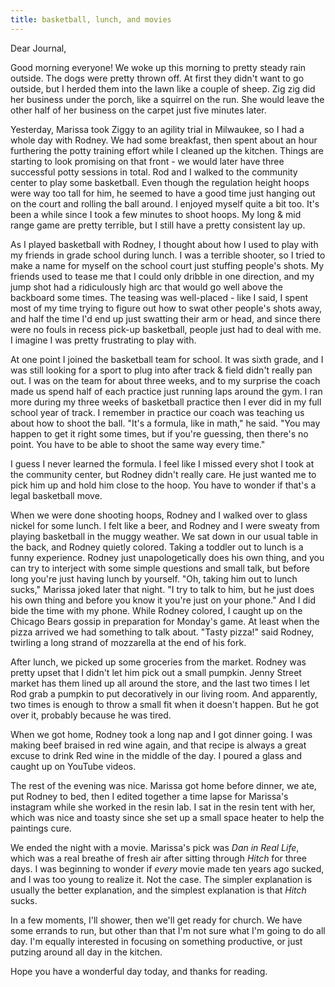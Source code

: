 ```yaml
---
title: basketball, lunch, and movies
---
```


Dear Journal,

Good morning everyone! We woke up this morning to pretty steady rain
outside. The dogs were pretty thrown off. At first they didn't want to
go outside, but I herded them into the lawn like a couple of sheep. Zig
zig did her business under the porch, like a squirrel on the run. She
would leave the other half of her business on the carpet just five
minutes later.

Yesterday, Marissa took Ziggy to an agility trial in Milwaukee, so I had
a whole day with Rodney. We had some breakfast, then spent about an hour
furthering the potty training effort while I cleaned up the kitchen.
Things are starting to look promising on that front - we would later
have three successful potty sessions in total. Rod and I walked to the
community center to play some basketball. Even though the regulation
height hoops were way too tall for him, he seemed to have a good time
just hanging out on the court and rolling the ball around. I enjoyed
myself quite a bit too. It's been a while since I took a few minutes to
shoot hoops. My long & mid range game are pretty terrible, but I still
have a pretty consistent lay up.

As I played basketball with Rodney, I thought about how I used to play
with my friends in grade school during lunch. I was a terrible shooter,
so I tried to make a name for myself on the school court just stuffing
people's shots. My friends used to tease me that I could only dribble in
one direction, and my jump shot had a ridiculously high arc that would
go well above the backboard some times. The teasing was well-placed -
like I said, I spent most of my time trying to figure out how to swat
other people's shots away, and half the time I'd end up just swatting
their arm or head, and since there were no fouls in recess pick-up
basketball, people just had to deal with me. I imagine I was pretty
frustrating to play with.

At one point I joined the basketball team for school. It was sixth
grade, and I was still looking for a sport to plug into after track &
field didn't really pan out. I was on the team for about three weeks,
and to my surprise the coach made us spend half of each practice just
running laps around the gym. I ran more during my three weeks of
basketball practice then I ever did in my full school year of track. I
remember in practice our coach was teaching us about how to shoot the
ball. "It's a formula, like in math," he said. "You may happen to get it
right some times, but if you're guessing, then there's no point. You
have to be able to shoot the same way every time."

I guess I never learned the formula. I feel like I missed every shot I
took at the community center, but Rodney didn't really care. He just
wanted me to pick him up and hold him close to the hoop. You have to
wonder if that's a legal basketball move.

When we were done shooting hoops, Rodney and I walked over to glass
nickel for some lunch. I felt like a beer, and Rodney and I were sweaty
from playing basketball in the muggy weather. We sat down in our usual
table in the back, and Rodney quietly colored. Taking a toddler out to
lunch is a funny experience. Rodney just unapologetically does his own
thing, and you can try to interject with some simple questions and small
talk, but before long you're just having lunch by yourself. "Oh, taking
him out to lunch sucks," Marissa joked later that night. "I try to talk
to him, but he just does his own thing and before you know it you're
just on your phone." And I did bide the time with my phone. While Rodney
colored, I caught up on the Chicago Bears gossip in preparation for
Monday's game. At least when the pizza arrived we had something to talk
about. "Tasty pizza!" said Rodney, twirling a long strand of mozzarella
at the end of his fork.

After lunch, we picked up some groceries from the market. Rodney was
pretty upset that I didn't let him pick out a small pumpkin. Jenny
Street market has them lined up all around the store, and the last two
times I let Rod grab a pumpkin to put decoratively in our living room.
And apparently, two times is enough to throw a small fit when it doesn't
happen. But he got over it, probably because he was tired.

When we got home, Rodney took a long nap and I got dinner going. I was
making beef braised in red wine again, and that recipe is always a great
excuse to drink Red wine in the middle of the day. I poured a glass and
caught up on YouTube videos.

The rest of the evening was nice. Marissa got home before dinner, we
ate, put Rodney to bed, then I edited together a time lapse for
Marissa's instagram while she worked in the resin lab. I sat in the
resin tent with her, which was nice and toasty since she set up a small
space heater to help the paintings cure.

We ended the night with a movie. Marissa's pick was *Dan in Real Life*,
which was a real breathe of fresh air after sitting through *Hitch* for
three days. I was beginning to wonder if *every* movie made ten years
ago sucked, and I was too young to realize it. Not the case. The simpler
explanation is usually the better explanation, and the simplest
explanation is that *Hitch* sucks.

In a few moments, I'll shower, then we'll get ready for church. We have
some errands to run, but other than that I'm not sure what I'm going to
do all day. I'm equally interested in focusing on something productive,
or just putzing around all day in the kitchen.

Hope you have a wonderful day today, and thanks for reading.

